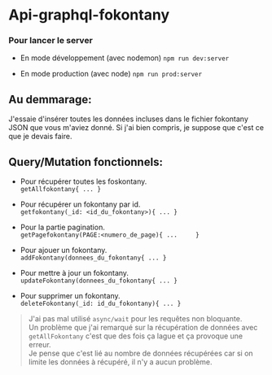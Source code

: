 # Api-graphql-fokontany

### Pour lancer le server
- En mode développement (avec nodemon)
`npm run dev:server`

- En mode production (avec node)
`npm run prod:server`

## Au demmarage:
J'essaie d'insérer toutes les données incluses dans le fichier fokontany JSON que vous m'aviez donné. Si j'ai bien compris, je suppose que c'est ce que je devais faire.

## Query/Mutation fonctionnels:
- Pour récupérer toutes les foskontany.   
`getAllfokontany{
...
}`

- Pour récupérer un fokontany par id.   
`getfokontany(_id: <id_du_fokontany>){
...
}`

- Pour la partie pagination.   
`getPagefokontany(PAGE:<numero_de_page){
    ...    
 }`

- Pour ajouer un fokontany.   
`addFokontany(donnees_du_fokontany{
...
}`

- Pour mettre à jour un fokontany.    
`updateFokontany(donnees_du_fokontany{
...
}`

- Pour supprimer un fokontany.   
`deleteFokontany(_id: id_du_fokontany){
...
}
`


> J'ai pas mal utilisé `async/wait` pour les requêtes non bloquante.   
> Un problème que j'ai remarqué sur la récupération de données avec `getAllFokontany` c'est que des fois ça lague et ça provoque une erreur.   
Je pense que c'est lié au nombre de données récupérées car si on limite les données à récupéré, il n'y a aucun problème. 

